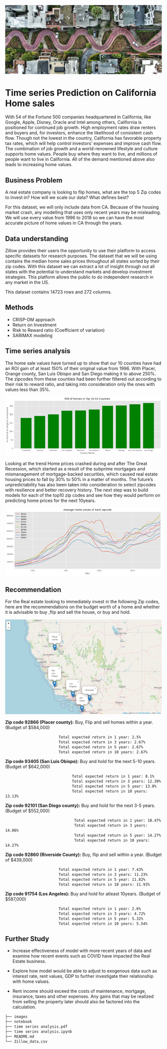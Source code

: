 <img src='https://raw.githubusercontent.com/Milenaafeworki/Time-Series-prediction/main/images/SF.jpg'>

# Time series Prediction on California Home sales

With 54 of the Fortune 500 companies headquartered in California, like Google, Apple, Disney, Oracle and Intel among others, California is positioned for continued job growth. High employment rates draw renters and buyers and, for investors, enhance the likelihood of consistent cash flow. Though not the lowest in the country, California has favorable property tax rates, which will help control investors’ expenses and improve cash flow. The combination of job growth and a world-renowned lifestyle and culture supports home values. People buy where they want to live, and millions of people want to live in California. All of the demand mentioned above also leads to increasing home values.


## Business Problem

A real estate company is looking to flip homes, what are the top 5 Zip codes to invest in? How will we scale our data? What defines best?

For this dataset, we will only include data from CA. Because of the housing market crash, any modelling that uses only recent years may be misleading. We will use every value from 1996 to 2018 so we can have the most accurate picture of home values in CA through the years.


## Data understanding

Zillow provides their users the opportunity to use their platform to access specific datasets for research purposes. The dataset that we will be using contains the median home sales prices throughout all states sorted by their zip codes. With this dataset we can extract a lot of insight through out all states with the potential to understand markets and develop investment strategies. This platform allows the public to do independent research in any market in the US.

This dataset contains 14723 rows and 272 columns.

## Methods

- CRISP-DM approach
- Return on Investment
- Risk to Reward ratio (Coefficient of variation)
- SARIMAX modeling
 
## Time series analysis

The home sale values have turned up to show that our 10 counties have had an ROI gain of at least 150% of their original value from 1996. With Placer, Orange county, San Luis Obispo and San Diego making it to above 250%. The zipcodes from these counties had been further filtered out according to their risk to reward ratio, and taking into consideration only the ones with values less than 35%.


<img src='https://raw.githubusercontent.com/Milenaafeworki/Time-Series-prediction/main/images/ROI.png'>


Looking at the trend Home prices crashed during and after The Great Recession, which started as a result of the subprime mortgages and mismanagement of mortgage-backed securities, which caused real estate housing prices to fall by 30% to 50% in a matter of months. The future’s unpredictability has also been taken into consideration to select zipcodes with resilience and better recovery history. The next step was to build models for each of the top10 zip codes and see how they would perform on predicting home prices for the next 10years.

<img src='https://raw.githubusercontent.com/Milenaafeworki/Time-Series-prediction/main/images/zip%20home%20value.png'>

## Recommendation

For the Real estate looking to immediately invest in the following Zip codes, here are the recommendations on the budget worth of a home and whether it is advisable to buy ,flip and sell the house, or buy and hold.

<img src='https://raw.githubusercontent.com/Milenaafeworki/Time-Series-prediction/main/images/Cali%20map.png'>



**Zip code 92866 (Placer county):** Buy, Flip and sell homes within a year. (Budget of $584,000)

                                
                            Total expected return in 1 year: 2.5%
                            Total expected return in 3 years: 2.67%
                            Total expected return in 5 year: 2.67%
                            Total expected return in 10 years: 2.67%
                                
                                
**Zip code 93405 (San Luis Obispo):** Buy and hold for the next 5-10 years. (Budget of $642,000)

                                  Total expected return in 1 year: 8.1%
                                  Total expected return in 3 years: 12.39%          
                                  Total expected return in 5 year: 13.0%
                                  Total expected return in 10 years: 13.13% 
                                  
                                  
**Zip code 92101 (San Diego county):** Buy and hold for the next 3-5 years. (Budget of $552,000)

                                   Total expected return in 1 year: 10.47%
                                   Total expected return in 3 years: 14.06%
                                   Total expected return in 5 year: 14.27%
                                   Total expected return in 10 years: 14.27%

                            
**Zip code 92860 (Riverside County):** Buy, flip and sell within a year. (Budget of $439,000)

                            Total expected return in 1 year: 7.43%
                            Total expected return in 3 years: 11.23%
                            Total expected return in 5 year: 11.82%
                            Total expected return in 10 years: 11.93%

**Zip code 91754 (Los Angeles):** Buy and hold for atleast 10years. (Budget of $587,000)

                            Total expected return in 1 year: 2.6%
                            Total expected return in 3 years: 4.72%
                            Total expected return in 5 year: 5.32%
                            Total expected return in 10 years: 5.54%

       

       
## Further Study

- Increase effectiveness of model with more recent years of data and examine how recent events such as COVID have impacted the Real Estate business.

- Explore how model would be able to adjust to exogenous data such as interest rate, rent values, GDP to further investigate their relationship with home values.

- Rent income should exceed the costs of maintenance, mortgage, insurance, taxes and other expenses. Any gains that may be realized from selling the property later should also be factored into the calculation.

```
├── images
├── notebook
├── time series analysis.pdf
├── time series analysis.ipynb
├── README.md
└── Zillow_data.csv
```


